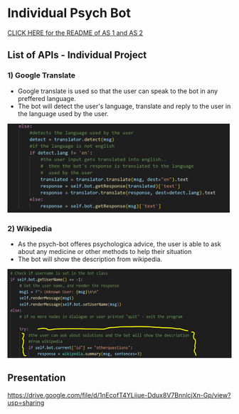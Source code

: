 # Individual Psych Bot 
[CLICK HERE for the README of AS 1 and AS 2](Group.README.md)

##  List of APIs - Individual Project

 ### 1) Google Translate 
   - Google translate is used so that the user can speak to the bot in any preffered language.
   - The bot will detect the user's language, translate and reply to the user in the language used by the user.
<img src="./docs/images/Capture.PNG" width="500" height="200">


 ### 2) Wikipedia
   - As the psych-bot offeres psychologica advice, the user is able to ask about any medicine or other methods to help their situation
   - The bot will show the description from wikipedia. 


<img src="./docs/images/image.png" width="550" height="200">

## Presentation
https://drive.google.com/file/d/1nEcofT4YLiiue-Ddux8V7BnnlcjXn-Gp/view?usp=sharing




